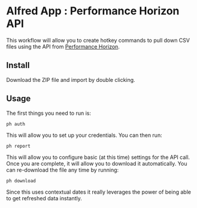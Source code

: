 # Alfred App : Performance Horizon API

This workflow will allow you to create hotkey commands to pull down CSV files using the API from [Performance Horizon](http://apidocs.performancehorizon.com/index.php?title=API_Documentation).

## Install

Download the ZIP file and import by double clicking.

## Usage

The first things you need to run is:

```
ph auth
```

This will allow you to set up your credentials. You can then run:

```
ph report
```

This will allow you to configure basic (at this time) settings for the API call. Once you are complete, it will allow you to download
it automatically. You can re-download the file any time by running:

```
ph download
```

Since this uses contextual dates it really leverages the power of being able to get refreshed data instantly.
